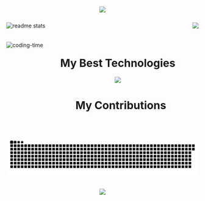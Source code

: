 <h1 align="center">
    <img src="https://readme-typing-svg.herokuapp.com/?font=Righteous&size=35&center=true&vCenter=true&width=500&height=70&color=84D9FFFF&duration=4000&lines=Hello+There!+👋;+I'm+Guilherme+Rezende!;" />
</h1>

<div>
  <img align="right" height="180em" src="https://github-readme-stats.vercel.app/api/top-langs/?username=guilhermerezende10&hide=HTML,CSS,SCSS&langs_count=6&layout=compact&theme=github_dark&border_radius=10&size_weight=0.5&count_weight=0.5&exclude_repo=github-readme-stats"%20alt="top%20langs"/>
  <img width=430 src="https://github-readme-stats.vercel.app/api?username=guilhermerezende10&count_private=true&show_icons=true&theme=github_dark&rank_icon=github&border_radius=10" alt="readme stats" />
</div>
<br>

<div  align="center"> 
  <div style="display: inline_block"><br>
    <img align="left" height="250" alt="coding-time" src="code.gif">
    <h1 align="center">My Best Technologies</h1>
     <img src="https://skillicons.dev/icons?i=react,nodejs,angular,javascript,typescript,scss,github,git,vscode,figma" /><br>
      
   </div>
    <div align="center">
  <h1>My Contributions</h1>
  <br>
  <img alt="snake eating my contributions" src="https://raw.githubusercontent.com/guilhermerezende10/guilhermerezende10/output/github-contribution-grid-snake.svg" />

  <h3 align="center">
    <img src="https://readme-typing-svg.herokuapp.com/?font=Righteous&size=25&center=true&vCenter=true&width=500&color=84D9FFFF&height=70&duration=4000&lines=Thank+you+for+visiting!;Winter+is+comming.;">
</h3>


